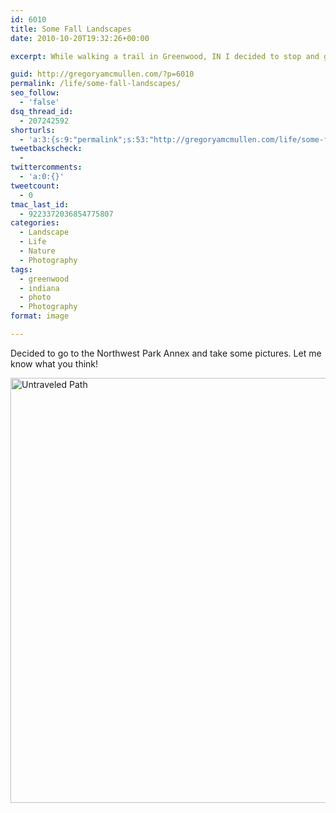 ```yaml
---
id: 6010
title: Some Fall Landscapes
date: 2010-10-20T19:32:26+00:00

excerpt: While walking a trail in Greenwood, IN I decided to stop and get a picture of the leaves that had fallen.

guid: http://gregoryamcmullen.com/?p=6010
permalink: /life/some-fall-landscapes/
seo_follow:
  - 'false'
dsq_thread_id:
  - 207242592
shorturls:
  - 'a:3:{s:9:"permalink";s:53:"http://gregoryamcmullen.com/life/some-fall-landscapes";s:7:"tinyurl";s:26:"http://tinyurl.com/3ohmvm2";s:4:"isgd";s:19:"http://is.gd/10b9pJ";}'
tweetbackscheck:
  - 
twittercomments:
  - 'a:0:{}'
tweetcount:
  - 0
tmac_last_id:
  - 9223372036854775807
categories:
  - Landscape
  - Life
  - Nature
  - Photography
tags:
  - greenwood
  - indiana
  - photo
  - Photography
format: image

---
```

Decided to go to the Northwest Park Annex and take some pictures. Let me know what you think!

<a data-flickr-embed="true"  href="https://www.flickr.com/photos/mcmullen_greg/5100333167/" title="Untraveled Path"><img src="https://farm2.staticflickr.com/1226/5100333167_46ddb90588_b.jpg" width="1024" height="680" alt="Untraveled Path"></a><script async src="//embedr.flickr.com/assets/client-code.js" charset="utf-8"></script>